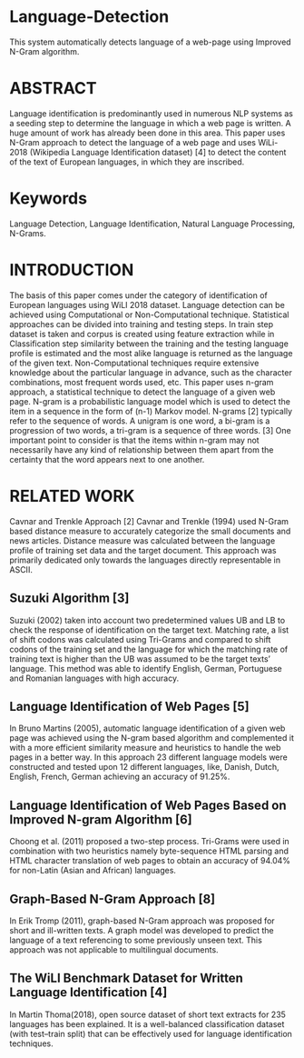 # Language-Detection
This system automatically detects language of a web-page using Improved N-Gram algorithm.   

# ABSTRACT
Language identification is predominantly used in numerous NLP systems as a seeding step to determine the language in which a web page is written. A huge amount of work has already been done in this area. This paper uses N-Gram approach to detect the language of a web page and uses WiLi-2018 (Wikipedia Language Identification dataset) [4] to detect the content of the text of European languages, in which they are inscribed.

# Keywords
Language Detection, Language Identification, Natural Language Processing, N-Grams.

# INTRODUCTION
The basis of this paper comes under the category of identification of European languages using WiLI 2018 dataset. Language detection can be achieved using Computational or Non-Computational technique. Statistical approaches can be divided into training and testing steps. In train step dataset is taken and corpus is created using feature extraction while in Classification step similarity between the training and the testing language profile is estimated and the most alike language is returned as the language of the given text. Non-Computational techniques require extensive knowledge about the particular language in advance, such as the character combinations, most frequent words used, etc. This paper uses n-gram approach, a statistical technique to detect the language of a given web page.
N-gram is a probabilistic language model which is used to detect the item in a sequence in the form of (n-1) Markov model. N-grams [2] typically refer to the sequence of words. A unigram is one word, a bi-gram is a progression of two words, a tri-gram is a sequence of three words. [3] One important point to consider is that the items within n-gram may not necessarily have any kind of relationship between them apart from the certainty that the word appears next to one another.

# RELATED WORK
Cavnar and Trenkle Approach [2]
Cavnar and Trenkle (1994) used N-Gram based distance measure to accurately categorize the small documents and news articles. Distance measure was calculated between the language profile of training set data and the target document. This approach was 
primarily dedicated only towards the languages directly representable in ASCII.

## Suzuki Algorithm [3]
Suzuki (2002) taken into account two predetermined values UB and LB to check the response of identification on the target text. Matching rate, a list of shift codons was calculated using Tri-Grams and compared to shift codons of the training set and the language for which the matching rate of training text is higher than the UB was assumed to be the target texts’ language. This method was able to identify English, German, Portuguese and Romanian languages with high accuracy.

## Language Identification of Web Pages [5] 
In Bruno Martins (2005), automatic language identification of a given web page was achieved using the N-gram based algorithm and complemented it with a more efficient similarity measure and heuristics to handle the web pages in a better way. In this approach 23 different language models were constructed and tested upon 12 different languages, like, Danish, Dutch, English, French, German achieving an accuracy of 91.25%.

## Language Identification of Web Pages Based on Improved N-gram Algorithm [6]
Choong et al. (2011) proposed a two-step process. Tri-Grams were used in combination with two heuristics namely byte-sequence HTML parsing and HTML character translation of web pages to obtain an accuracy of 94.04% for non-Latin (Asian and African) languages.

## Graph-Based N-Gram Approach [8]
In Erik Tromp (2011), graph-based N-Gram approach was proposed for short and ill-written texts. A graph model was developed to predict the language of a text referencing to some previously unseen text. This approach was not applicable to multilingual documents.

## The WiLI Benchmark Dataset for Written Language Identification [4]
In Martin Thoma(2018), open source dataset of short text extracts for 235 languages has been explained. It is a well-balanced 
classification dataset (with test–train split) that can be effectively used for language identification techniques.

